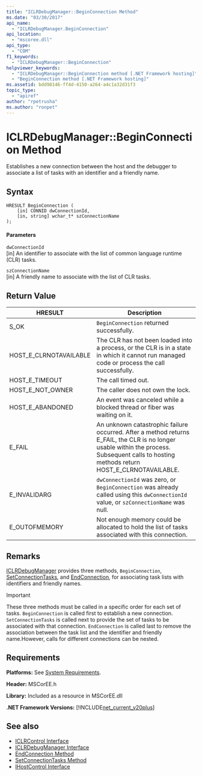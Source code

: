 ```yaml
---
title: "ICLRDebugManager::BeginConnection Method"
ms.date: "03/30/2017"
api_name: 
  - "ICLRDebugManager.BeginConnection"
api_location: 
  - "mscoree.dll"
api_type: 
  - "COM"
f1_keywords: 
  - "ICLRDebugManager::BeginConnection"
helpviewer_keywords: 
  - "ICLRDebugManager::BeginConnection method [.NET Framework hosting]"
  - "BeginConnection method [.NET Framework hosting]"
ms.assetid: bdd98146-ff4d-4150-a264-a4c1a32d31f3
topic_type: 
  - "apiref"
author: "rpetrusha"
ms.author: "ronpet"
---
```

# ICLRDebugManager::BeginConnection Method
Establishes a new connection between the host and the debugger to associate a list of tasks with an identifier and a friendly name.  
  
## Syntax  
  
```  
HRESULT BeginConnection (  
    [in] CONNID dwConnectionId,  
    [in, string] wchar_t* szConnectionName  
);  
```  
  
#### Parameters  
 `dwConnectionId`  
 [in] An identifier to associate with the list of common language runtime (CLR) tasks.  
  
 `szConnectionName`  
 [in] A friendly name to associate with the list of CLR tasks.  
  
## Return Value  
  
|HRESULT|Description|  
|-------------|-----------------|  
|S_OK|`BeginConnection` returned successfully.|  
|HOST_E_CLRNOTAVAILABLE|The CLR has not been loaded into a process, or the CLR is in a state in which it cannot run managed code or process the call successfully.|  
|HOST_E_TIMEOUT|The call timed out.|  
|HOST_E_NOT_OWNER|The caller does not own the lock.|  
|HOST_E_ABANDONED|An event was canceled while a blocked thread or fiber was waiting on it.|  
|E_FAIL|An unknown catastrophic failure occurred. After a method returns E_FAIL, the CLR is no longer usable within the process. Subsequent calls to hosting methods return HOST_E_CLRNOTAVAILABLE.|  
|E_INVALIDARG|`dwConnectionId` was zero, or `BeginConnection` was already called using this `dwConnectionId` value, or `szConnectionName` was null.|  
|E_OUTOFMEMORY|Not enough memory could be allocated to hold the list of tasks associated with this connection.|  
  
## Remarks  
 [ICLRDebugManager](../../../../docs/framework/unmanaged-api/hosting/iclrdebugmanager-interface.md) provides three methods, `BeginConnection`, [SetConnectionTasks](../../../../docs/framework/unmanaged-api/hosting/iclrdebugmanager-setconnectiontasks-method.md), and [EndConnection](../../../../docs/framework/unmanaged-api/hosting/iclrdebugmanager-endconnection-method.md), for associating task lists with identifiers and friendly names.  
  
> [!IMPORTANT]
>  These three methods must be called in a specific order for each set of tasks. `BeginConnection` is called first to establish a new connection. `SetConnectionTasks` is called next to provide the set of tasks to be associated with that connection. `EndConnection` is called last to remove the association between the task list and the identifier and friendly name.However, calls for different connections can be nested.  
  
## Requirements  
 **Platforms:** See [System Requirements](../../../../docs/framework/get-started/system-requirements.md).  
  
 **Header:** MSCorEE.h  
  
 **Library:** Included as a resource in MSCorEE.dll  
  
 **.NET Framework Versions:** [!INCLUDE[net_current_v20plus](../../../../includes/net-current-v20plus-md.md)]  
  
## See also
- [ICLRControl Interface](../../../../docs/framework/unmanaged-api/hosting/iclrcontrol-interface.md)
- [ICLRDebugManager Interface](../../../../docs/framework/unmanaged-api/hosting/iclrdebugmanager-interface.md)
- [EndConnection Method](../../../../docs/framework/unmanaged-api/hosting/iclrdebugmanager-endconnection-method.md)
- [SetConnectionTasks Method](../../../../docs/framework/unmanaged-api/hosting/iclrdebugmanager-setconnectiontasks-method.md)
- [IHostControl Interface](../../../../docs/framework/unmanaged-api/hosting/ihostcontrol-interface.md)
